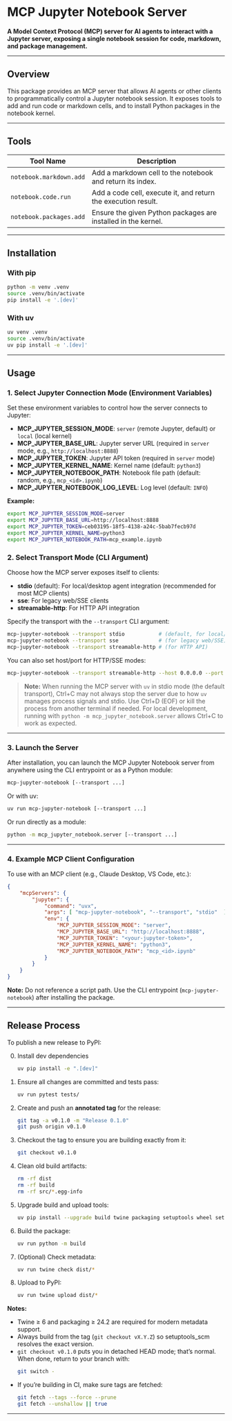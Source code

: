 # MCP Jupyter Notebook Server

**A Model Context Protocol (MCP) server for AI agents to interact with a Jupyter server, exposing a single notebook session for code, markdown, and package management.**

---

## Overview

This package provides an MCP server that allows AI agents or other clients to programmatically control a Jupyter notebook session. It exposes tools to add and run code or markdown cells, and to install Python packages in the notebook kernel.

---

## Tools

| Tool Name                | Description                                                        |
|--------------------------|--------------------------------------------------------------------|
| `notebook.markdown.add`  | Add a markdown cell to the notebook and return its index.          |
| `notebook.code.run`      | Add a code cell, execute it, and return the execution result.      |
| `notebook.packages.add`  | Ensure the given Python packages are installed in the kernel.      |

---

## Installation

### With pip

```sh
python -m venv .venv
source .venv/bin/activate
pip install -e '.[dev]'
```

### With uv

```sh
uv venv .venv
source .venv/bin/activate
uv pip install -e '.[dev]'
```

---

## Usage

### 1. Select Jupyter Connection Mode (Environment Variables)

Set these environment variables to control how the server connects to Jupyter:

- **MCP_JUPYTER_SESSION_MODE**: `server` (remote Jupyter, default) or `local` (local kernel)
- **MCP_JUPYTER_BASE_URL**: Jupyter server URL (required in `server` mode, e.g., `http://localhost:8888`)
- **MCP_JUPYTER_TOKEN**: Jupyter API token (required in `server` mode)
- **MCP_JUPYTER_KERNEL_NAME**: Kernel name (default: `python3`)
- **MCP_JUPYTER_NOTEBOOK_PATH**: Notebook file path (default: random, e.g., `mcp_<id>.ipynb`)
- **MCP_JUPYTER_NOTEBOOK_LOG_LEVEL**: Log level (default: `INFO`)

**Example:**
```sh
export MCP_JUPYTER_SESSION_MODE=server
export MCP_JUPYTER_BASE_URL=http://localhost:8888
export MCP_JUPYTER_TOKEN=ceb03195-18f5-4138-a24c-5bab7fecb97d
export MCP_JUPYTER_KERNEL_NAME=python3
export MCP_JUPYTER_NOTEBOOK_PATH=mcp_example.ipynb
```

### 2. Select Transport Mode (CLI Argument)

Choose how the MCP server exposes itself to clients:

- **stdio** (default): For local/desktop agent integration (recommended for most MCP clients)
- **sse**: For legacy web/SSE clients
- **streamable-http**: For HTTP API integration

Specify the transport with the `--transport` CLI argument:

```sh
mcp-jupyter-notebook --transport stdio           # (default, for local/desktop)
mcp-jupyter-notebook --transport sse             # (for legacy web/SSE)
mcp-jupyter-notebook --transport streamable-http # (for HTTP API)
```

You can also set host/port for HTTP/SSE modes:

```sh
mcp-jupyter-notebook --transport streamable-http --host 0.0.0.0 --port 8000
```

> **Note:**
> When running the MCP server with `uv` in stdio mode (the default transport), Ctrl+C may not always stop the server due to how `uv` manages process signals and stdio. Use Ctrl+D (EOF) or kill the process from another terminal if needed. For local development, running with `python -m mcp_jupyter_notebook.server` allows Ctrl+C to work as expected.

---

### 3. Launch the Server

After installation, you can launch the MCP Jupyter Notebook server from anywhere using the CLI entrypoint or as a Python module:

```sh
mcp-jupyter-notebook [--transport ...]
```

Or with uv:

```sh
uv run mcp-jupyter-notebook [--transport ...]
```

Or run directly as a module:

```sh
python -m mcp_jupyter_notebook.server [--transport ...]
```

---

### 4. Example MCP Client Configuration

To use with an MCP client (e.g., Claude Desktop, VS Code, etc.):

```json
{
    "mcpServers": {
        "jupyter": {
            "command": "uvx",
            "args": [ "mcp-jupyter-notebook", "--transport", "stdio"  ],
            "env": {
                "MCP_JUPYTER_SESSION_MODE": "server",
                "MCP_JUPYTER_BASE_URL": "http://localhost:8888",
                "MCP_JUPYTER_TOKEN": "<your-jupyter-token>",
                "MCP_JUPYTER_KERNEL_NAME": "python3",
                "MCP_JUPYTER_NOTEBOOK_PATH": "mcp_<id>.ipynb"
            }
        }
    }
}
```

**Note:** Do not reference a script path. Use the CLI entrypoint (`mcp-jupyter-notebook`) after installing the package.

---

## Release Process

To publish a new release to PyPI:

0. Install dev dependencies
    ```sh
    uv pip install -e ".[dev]"
    ``` 
1. Ensure all changes are committed and tests pass:
    ```sh
    uv run pytest tests/
    ```
2. Create and push an **annotated tag** for the release:
    ```sh
    git tag -a v0.1.0 -m "Release 0.1.0"
    git push origin v0.1.0
    ```
3. Checkout the tag to ensure you are building exactly from it:
    ```sh
    git checkout v0.1.0
    ```
4. Clean old build artifacts:
    ```sh
    rm -rf dist
    rm -rf build
    rm -rf src/*.egg-info
    ```
5. Upgrade build and upload tools:
    ```sh
    uv pip install --upgrade build twine packaging setuptools wheel setuptools_scm
    ```
6. Build the package:
    ```sh
    uv run python -m build
    ```
7. (Optional) Check metadata:
    ```sh
    uv run twine check dist/*
    ```
8. Upload to PyPI:
    ```sh
    uv run twine upload dist/*
    ```

**Notes:**
* Twine ≥ 6 and packaging ≥ 24.2 are required for modern metadata support.
* Always build from the tag (`git checkout vX.Y.Z`) so setuptools_scm resolves the exact version.
* `git checkout v0.1.0` puts you in detached HEAD mode; that’s normal. When done, return to your branch with:
    ```sh
    git switch -
    ```
* If you’re building in CI, make sure tags are fetched:
    ```sh
    git fetch --tags --force --prune
    git fetch --unshallow || true
    ```

---